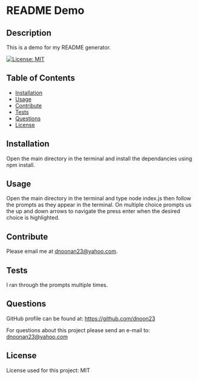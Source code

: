 # README Demo

## Description

This is a demo for my README generator.

[![License: MIT](https://img.shields.io/badge/License-MIT-yellow.svg)](https://opensource.org/licenses/MIT)

## Table of Contents

- [Installation](#installation)
- [Usage](#usage)
- [Contribute](#contribute)
- [Tests](#tests)
- [Questions](#questions)
- [License](#license)

## Installation

Open the main directory in the terminal and install the dependancies using npm install.

## Usage

Open the main directory in the terminal and type node index.js then follow the prompts as they appear in the terminal.  On multiple choice prompts us the up and down arrows to navigate the press enter when the desired choice is highlighted.

## Contribute

Please email me at dnoonan23@yahoo.com.

## Tests

I ran through the prompts multiple times.

## Questions

GitHub profile can be found at: https://github.com/dnoon23

For questions about this project please send an e-mail to: dnoonan23@yahoo.com

## License

License used for this project: MIT